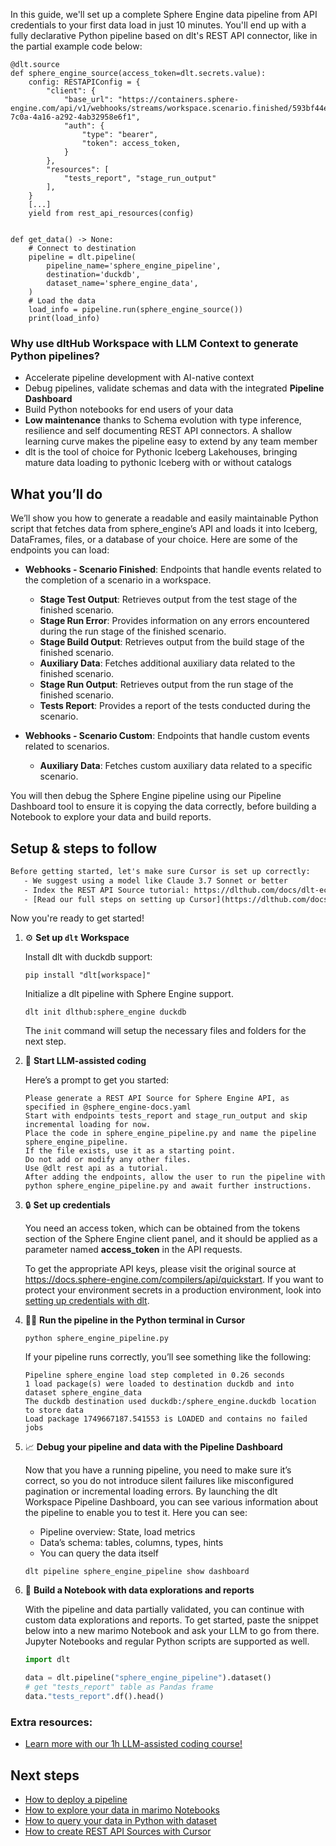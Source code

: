 In this guide, we'll set up a complete Sphere Engine data pipeline from API credentials to your first data load in just 10 minutes. You'll end up with a fully declarative Python pipeline based on dlt's REST API connector, like in the partial example code below:

```python-outcome
@dlt.source
def sphere_engine_source(access_token=dlt.secrets.value):
    config: RESTAPIConfig = {
        "client": {
            "base_url": "https://containers.sphere-engine.com/api/v1/webhooks/streams/workspace.scenario.finished/593bf44e-7c0a-4a16-a292-4ab32958e6f1",
            "auth": {
                "type": "bearer",
                "token": access_token,
            }
        },
        "resources": [
            "tests_report", "stage_run_output"
        ],
    }
    [...]
    yield from rest_api_resources(config)


def get_data() -> None:
    # Connect to destination
    pipeline = dlt.pipeline(
        pipeline_name='sphere_engine_pipeline',
        destination='duckdb',
        dataset_name='sphere_engine_data', 
    )
    # Load the data
    load_info = pipeline.run(sphere_engine_source())
    print(load_info) 
```

### Why use dltHub Workspace with LLM Context to generate Python pipelines?

- Accelerate pipeline development with AI-native context
- Debug pipelines, validate schemas and data with the integrated **Pipeline Dashboard**
- Build Python notebooks for end users of your data
- **Low maintenance** thanks to Schema evolution with type inference, resilience and self documenting REST API connectors. A shallow learning curve makes the pipeline easy to extend by any team member
- dlt is the tool of choice for Pythonic Iceberg Lakehouses, bringing mature data loading to pythonic Iceberg with or without catalogs

## What you’ll do

We’ll show you how to generate a readable and easily maintainable Python script that fetches data from sphere_engine’s API and loads it into Iceberg, DataFrames, files, or a database of your choice. Here are some of the endpoints you can load:

- **Webhooks - Scenario Finished**: Endpoints that handle events related to the completion of a scenario in a workspace.
  - **Stage Test Output**: Retrieves output from the test stage of the finished scenario.
  - **Stage Run Error**: Provides information on any errors encountered during the run stage of the finished scenario.
  - **Stage Build Output**: Retrieves output from the build stage of the finished scenario.
  - **Auxiliary Data**: Fetches additional auxiliary data related to the finished scenario.
  - **Stage Run Output**: Retrieves output from the run stage of the finished scenario.
  - **Tests Report**: Provides a report of the tests conducted during the scenario. 

- **Webhooks - Scenario Custom**: Endpoints that handle custom events related to scenarios.
  - **Auxiliary Data**: Fetches custom auxiliary data related to a specific scenario.

You will then debug the Sphere Engine pipeline using our Pipeline Dashboard tool to ensure it is copying the data correctly, before building a Notebook to explore your data and build reports.

## Setup & steps to follow

```default
Before getting started, let's make sure Cursor is set up correctly:
   - We suggest using a model like Claude 3.7 Sonnet or better
   - Index the REST API Source tutorial: https://dlthub.com/docs/dlt-ecosystem/verified-sources/rest_api/ and add it to context as **@dlt rest api**
   - [Read our full steps on setting up Cursor](https://dlthub.com/docs/dlt-ecosystem/llm-tooling/cursor-restapi#23-configuring-cursor-with-documentation)
```

Now you're ready to get started!

1. ⚙️ **Set up `dlt` Workspace**
    
    Install dlt with duckdb support:
    ```shell
    pip install "dlt[workspace]"
    ```

    Initialize a dlt pipeline with Sphere Engine support.
    ```shell
    dlt init dlthub:sphere_engine duckdb
    ```

    The `init` command will setup the necessary files and folders for the next step.
    
2. 🤠 **Start LLM-assisted coding**
    
    Here’s a prompt to get you started:
    
    ```prompt
    Please generate a REST API Source for Sphere Engine API, as specified in @sphere_engine-docs.yaml 
    Start with endpoints tests_report and stage_run_output and skip incremental loading for now. 
    Place the code in sphere_engine_pipeline.py and name the pipeline sphere_engine_pipeline. 
    If the file exists, use it as a starting point. 
    Do not add or modify any other files. 
    Use @dlt rest api as a tutorial. 
    After adding the endpoints, allow the user to run the pipeline with python sphere_engine_pipeline.py and await further instructions.
    ```

    
3. 🔒 **Set up credentials** 
    
    You need an access token, which can be obtained from the tokens section of the Sphere Engine client panel, and it should be applied as a parameter named **access_token** in the API requests.
    
    To get the appropriate API keys, please visit the original source at https://docs.sphere-engine.com/compilers/api/quickstart.
    If you want to protect your environment secrets in a production environment, look into [setting up credentials with dlt](https://dlthub.com/docs/walkthroughs/add_credentials).
    
4. 🏃‍♀️ **Run the pipeline in the Python terminal in Cursor**
    
    ```shell
    python sphere_engine_pipeline.py
    ```
    
    If your pipeline runs correctly, you’ll see something like the following:
    
    ```shell
    Pipeline sphere_engine load step completed in 0.26 seconds
    1 load package(s) were loaded to destination duckdb and into dataset sphere_engine_data
    The duckdb destination used duckdb:/sphere_engine.duckdb location to store data
    Load package 1749667187.541553 is LOADED and contains no failed jobs
    ```
    
5. 📈 **Debug your pipeline and data with the Pipeline Dashboard**

    Now that you have a running pipeline, you need to make sure it’s correct, so you do not introduce silent failures like misconfigured pagination or incremental loading errors. By launching the dlt Workspace Pipeline Dashboard, you can see various information about the pipeline to enable you to test it. Here you can see:
    - Pipeline overview: State, load metrics
    - Data’s schema: tables, columns, types, hints
    - You can query the data itself
    
    ```shell
    dlt pipeline sphere_engine_pipeline show dashboard
    ```
    
6. 🐍 **Build a Notebook with data explorations and reports**

    With the pipeline and data partially validated, you can continue with custom data explorations and reports. To get started, paste the snippet below into a new marimo Notebook and ask your LLM to go from there. Jupyter Notebooks and regular Python scripts are supported as well.

    
    ```python
    import dlt

   data = dlt.pipeline("sphere_engine_pipeline").dataset()
   # get "tests_report" table as Pandas frame
   data."tests_report".df().head()
    ```

### Extra resources:

- [Learn more with our 1h LLM-assisted coding course!](https://www.youtube.com/watch?v=GGid70rnJuM)

## Next steps

- [How to deploy a pipeline](https://dlthub.com/docs/walkthroughs/deploy-a-pipeline)
- [How to explore your data in marimo Notebooks](https://dlthub.com/docs/general-usage/dataset-access/marimo)
- [How to query your data in Python with dataset](https://dlthub.com/docs/general-usage/dataset-access/dataset)
- [How to create REST API Sources with Cursor](https://dlthub.com/docs/dlt-ecosystem/llm-tooling/cursor-restapi)
